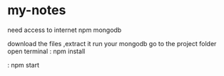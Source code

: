 # my-notes

need access to internet
npm
mongodb

download the files ,extract it
run your mongodb 
go to the project folder
open terminal 
 : npm install
 
: npm start 
